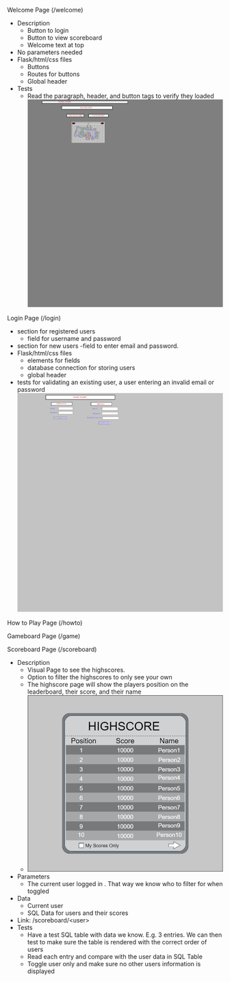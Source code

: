 Welcome Page (/welcome)
  - Description
    - Button to login
    - Button to view scoreboard
    - Welcome text at top
  - No parameters needed
  - Flask/html/css files
    - Buttons
    - Routes for buttons
    - Global header
  - Tests
    - Read the paragraph, header, and button tags to verify they loaded
 ![WelcomePageMockup](Img/welcome_page.jpg?raw=true "Welcome")

Login Page (/login)
  - section for registered users 
    - field for username and password
  - section for new users
    -field to enter email and password.
  - Flask/html/css files
    - elements for fields
    - database connection for storing users
    - global header
  - tests for validating an existing user, a user entering an invalid email or password
![LoginPageMockup](Img/login_page.png?raw=true "Login")

How to Play Page (/howto)

Gameboard Page (/game)

Scoreboard Page (/scoreboard)

  - Description 
    - Visual Page to see the highscores.
    - Option to filter the highscores to only see your own
    - The highscore page will show the players position on the leaderboard, their score, and their name
    - ![Scoreboard](Img/Scoreboard.png? "Scoreboard")
  - Parameters
    - The current user logged in <user>. That way we know who to filter for when toggled 
  - Data 
    - Current user
    - SQL Data for users and their scores
  - Link: /scoreboard/\<user\>
  - Tests
    - Have a test SQL table with data we know. E.g. 3 entries. We can then test to make sure the table is rendered with the correct order of users
    - Read each entry and compare with the user data in SQL Table
    - Toggle user only and make sure no other users information is displayed
